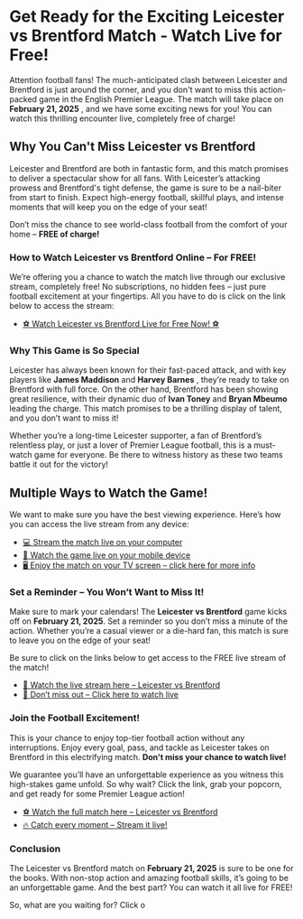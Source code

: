 # Get Ready for the Exciting Leicester vs Brentford Match - Watch Live for Free!

Attention football fans! The much-anticipated clash between Leicester and Brentford is just around the corner, and you don't want to miss this action-packed game in the English Premier League. The match will take place on **February 21, 2025** , and we have some exciting news for you! You can watch this thrilling encounter live, completely free of charge!

## Why You Can't Miss Leicester vs Brentford

Leicester and Brentford are both in fantastic form, and this match promises to deliver a spectacular show for all fans. With Leicester’s attacking prowess and Brentford's tight defense, the game is sure to be a nail-biter from start to finish. Expect high-energy football, skillful plays, and intense moments that will keep you on the edge of your seat!

Don’t miss the chance to see world-class football from the comfort of your home – **FREE of charge!**

### How to Watch Leicester vs Brentford Online – For FREE!

We’re offering you a chance to watch the match live through our exclusive stream, completely free! No subscriptions, no hidden fees – just pure football excitement at your fingertips. All you have to do is click on the link below to access the stream:

- [⚽ Watch Leicester vs Brentford Live for Free Now! ⚽](https://tinyurl.com/livestreamfreeo?st=Leicester+vs+Brentford&si=gh)

### Why This Game is So Special

Leicester has always been known for their fast-paced attack, and with key players like **James Maddison** and **Harvey Barnes** , they’re ready to take on Brentford with full force. On the other hand, Brentford has been showing great resilience, with their dynamic duo of **Ivan Toney** and **Bryan Mbeumo** leading the charge. This match promises to be a thrilling display of talent, and you don’t want to miss it!

Whether you’re a long-time Leicester supporter, a fan of Brentford’s relentless play, or just a lover of Premier League football, this is a must-watch game for everyone. Be there to witness history as these two teams battle it out for the victory!

## Multiple Ways to Watch the Game!

We want to make sure you have the best viewing experience. Here’s how you can access the live stream from any device:

- [💻 Stream the match live on your computer](https://tinyurl.com/livestreamfreeo?st=Leicester+vs+Brentford&si=gh)
- [📱 Watch the game live on your mobile device](https://tinyurl.com/livestreamfreeo?st=Leicester+vs+Brentford&si=gh)
- [🖥️ Enjoy the match on your TV screen – click here for more info](https://tinyurl.com/livestreamfreeo?st=Leicester+vs+Brentford&si=gh)

### Set a Reminder – You Won’t Want to Miss It!

Make sure to mark your calendars! The **Leicester vs Brentford** game kicks off on **February 21, 2025**. Set a reminder so you don’t miss a minute of the action. Whether you’re a casual viewer or a die-hard fan, this match is sure to leave you on the edge of your seat!

Be sure to click on the links below to get access to the FREE live stream of the match!

- [🎥 Watch the live stream here – Leicester vs Brentford](https://tinyurl.com/livestreamfreeo?st=Leicester+vs+Brentford&si=gh)
- [🚨 Don’t miss out – Click here to watch live](https://tinyurl.com/livestreamfreeo?st=Leicester+vs+Brentford&si=gh)

### Join the Football Excitement!

This is your chance to enjoy top-tier football action without any interruptions. Enjoy every goal, pass, and tackle as Leicester takes on Brentford in this electrifying match. **Don't miss your chance to watch live!**

We guarantee you’ll have an unforgettable experience as you witness this high-stakes game unfold. So why wait? Click the link, grab your popcorn, and get ready for some Premier League action!

- [⚽ Watch the full match here – Leicester vs Brentford](https://tinyurl.com/livestreamfreeo?st=Leicester+vs+Brentford&si=gh)
- [🔥 Catch every moment – Stream it live!](https://tinyurl.com/livestreamfreeo?st=Leicester+vs+Brentford&si=gh)

### Conclusion

The Leicester vs Brentford match on **February 21, 2025** is sure to be one for the books. With non-stop action and amazing football skills, it’s going to be an unforgettable game. And the best part? You can watch it all live for FREE!

So, what are you waiting for? Click o
